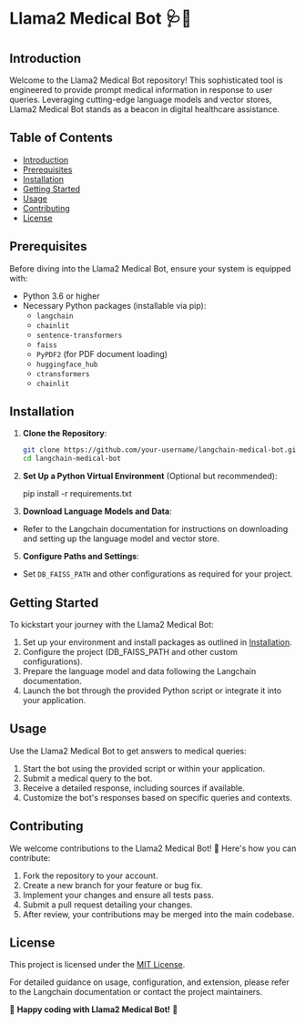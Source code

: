 # Llama2 Medical Bot 🩺🤖

## Introduction
Welcome to the Llama2 Medical Bot repository! This sophisticated tool is engineered to provide prompt medical information in response to user queries. Leveraging cutting-edge language models and vector stores, Llama2 Medical Bot stands as a beacon in digital healthcare assistance.

## Table of Contents
- [Introduction](#introduction)
- [Prerequisites](#prerequisites)
- [Installation](#installation)
- [Getting Started](#getting-started)
- [Usage](#usage)
- [Contributing](#contributing)
- [License](#license)

## Prerequisites
Before diving into the Llama2 Medical Bot, ensure your system is equipped with:
- Python 3.6 or higher
- Necessary Python packages (installable via pip):
  - `langchain`
  - `chainlit`
  - `sentence-transformers`
  - `faiss`
  - `PyPDF2` (for PDF document loading)
  - `huggingface_hub`
  - `ctransformers`
  - `chainlit`

## Installation
1. **Clone the Repository**:
   ```bash
   git clone https://github.com/your-username/langchain-medical-bot.git
   cd langchain-medical-bot
   ```


2. **Set Up a Python Virtual Environment** (Optional but recommended):

   pip install -r requirements.txt

4. **Download Language Models and Data**:
- Refer to the Langchain documentation for instructions on downloading and setting up the language model and vector store.

5. **Configure Paths and Settings**:
- Set `DB_FAISS_PATH` and other configurations as required for your project.

## Getting Started
To kickstart your journey with the Llama2 Medical Bot:
1. Set up your environment and install packages as outlined in [Installation](#installation).
2. Configure the project (DB_FAISS_PATH and other custom configurations).
3. Prepare the language model and data following the Langchain documentation.
4. Launch the bot through the provided Python script or integrate it into your application.

## Usage
Use the Llama2 Medical Bot to get answers to medical queries:
1. Start the bot using the provided script or within your application.
2. Submit a medical query to the bot.
3. Receive a detailed response, including sources if available.
4. Customize the bot's responses based on specific queries and contexts.

## Contributing
We welcome contributions to the Llama2 Medical Bot! 🌟 Here's how you can contribute:
1. Fork the repository to your account.
2. Create a new branch for your feature or bug fix.
3. Implement your changes and ensure all tests pass.
4. Submit a pull request detailing your changes.
5. After review, your contributions may be merged into the main codebase.

## License
This project is licensed under the [MIT License](LICENSE).

For detailed guidance on usage, configuration, and extension, please refer to the Langchain documentation or contact the project maintainers.

🚀 **Happy coding with Llama2 Medical Bot!** 🚀

